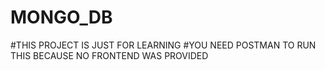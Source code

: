 # MONGO_DB

#THIS PROJECT IS JUST FOR LEARNING 
#YOU NEED POSTMAN TO RUN THIS BECAUSE NO FRONTEND WAS PROVIDED
